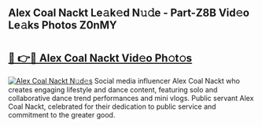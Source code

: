 ## Alex Coal Nackt Le𝚊k𝚎d N𝚞𝚍e - Part-Z8B Vid𝚎o Le𝚊ks Photos Z0nMY

# <h2><a href="http://fb450dr.evod.top/?m=Alex+Coal+Nackt">🔗 👉🔴 Alex Coal Nackt Vid𝚎o Ph𝚘t𝚘s</a></h2>

[![Alex Coal Nackt N𝚞d𝚎s](https://i.imgur.com/8V9OHl7.gif)](http://fb450dr.evod.top/?m=Alex+Coal+Nackt)
Social media influencer Alex Coal Nackt who creates engaging lifestyle and dance content, featuring solo and collaborative dance trend performances and mini vlogs. Public servant Alex Coal Nackt, celebrated for their dedication to public service and commitment to the greater good. 
